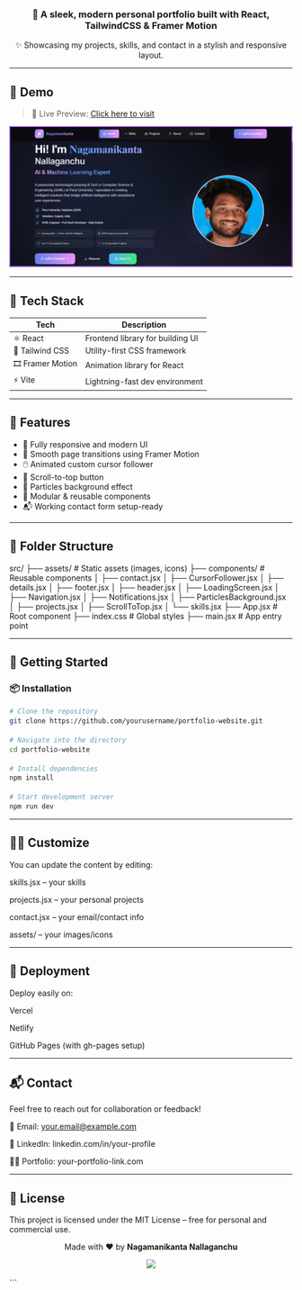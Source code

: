 

<div align="center">
  <h3>🚀 A sleek, modern personal portfolio built with React, TailwindCSS & Framer Motion</h3>
  <p>✨ Showcasing my projects, skills, and contact in a stylish and responsive layout.</p>
</div>

---

## 📸 Demo

> 🧪 Live Preview: [Click here to visit](https://your-portfolio-link.com)

![Portfolio Screenshot](./screenshots/home.png)

---

## 🧰 Tech Stack

| Tech             | Description                           |
|------------------|----------------------------------------|
| ⚛️ React         | Frontend library for building UI       |
| 💨 Tailwind CSS   | Utility-first CSS framework            |
| 🎞️ Framer Motion | Animation library for React            |
| ⚡ Vite           | Lightning-fast dev environment         |

---

## 🧩 Features

- 🎨 Fully responsive and modern UI
- 🔀 Smooth page transitions using Framer Motion
- 🖱️ Animated custom cursor follower
- 🚀 Scroll-to-top button
- 🌌 Particles background effect
- 📁 Modular & reusable components
- 📬 Working contact form setup-ready

---

## 📂 Folder Structure

src/
├── assets/ # Static assets (images, icons)
├── components/ # Reusable components
│ ├── contact.jsx
│ ├── CursorFollower.jsx
│ ├── details.jsx
│ ├── footer.jsx
│ ├── header.jsx
│ ├── LoadingScreen.jsx
│ ├── Navigation.jsx
│ ├── Notifications.jsx
│ ├── ParticlesBackground.jsx
│ ├── projects.jsx
│ ├── ScrollToTop.jsx
│ └── skills.jsx
├── App.jsx # Root component
├── index.css # Global styles
├── main.jsx # App entry point


---

## 🚀 Getting Started

### 📦 Installation

```bash
# Clone the repository
git clone https://github.com/yourusername/portfolio-website.git

# Navigate into the directory
cd portfolio-website

# Install dependencies
npm install

# Start development server
npm run dev
```

---

## 🧑‍💻 Customize
You can update the content by editing:

skills.jsx – your skills

projects.jsx – your personal projects

contact.jsx – your email/contact info

assets/ – your images/icons

---

## 🚢 Deployment

Deploy easily on:

Vercel

Netlify

GitHub Pages (with gh-pages setup)

---

## 📬 Contact
Feel free to reach out for collaboration or feedback!

📧 Email: your.email@example.com

🔗 LinkedIn: linkedin.com/in/your-profile

🧑‍💻 Portfolio: your-portfolio-link.com

---

## 📝 License

This project is licensed under the MIT License – free for personal and commercial use.

<p align="center"> Made with ❤️ by <strong>Nagamanikanta Nallaganchu</strong> </p> <p align="center"> <img src="https://readme-typing-svg.herokuapp.com?font=Fira+Code&size=22&duration=3000&pause=1000&center=true&vCenter=true&width=700&lines=🚀+Full-Stack+Developer;🤖+AI+%26+DS+Enthusiast;💼+Building+awesome+web+experiences" /> </p> ```
